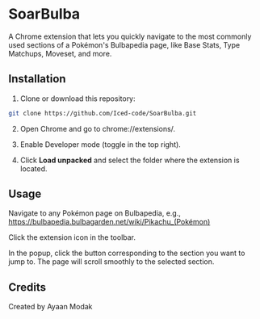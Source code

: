 # SoarBulba

A Chrome extension that lets you quickly navigate to the most commonly used sections of a Pokémon's Bulbapedia page, like Base Stats, Type Matchups, Moveset, and more.

## Installation

1. Clone or download this repository:

```bash
git clone https://github.com/Iced-code/SoarBulba.git

```
2. Open Chrome and go to chrome://extensions/.

3. Enable Developer mode (toggle in the top right).

4. Click **Load unpacked** and select the folder where the extension is located.

## Usage

Navigate to any Pokémon page on Bulbapedia, e.g.,
https://bulbapedia.bulbagarden.net/wiki/Pikachu_(Pokémon)

Click the extension icon in the toolbar.

In the popup, click the button corresponding to the section you want to jump to. The page will scroll smoothly to the selected section.

## Credits
Created by Ayaan Modak

